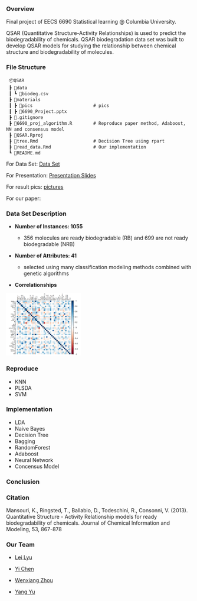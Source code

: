 ### Overview

Final project of EECS 6690 Statistical learning @ Columbia University.

QSAR (Quantitative Structure-Activity Relationships) is used to predict the biodegradability of chemicals. QSAR biodegradation data set was built to develop QSAR models for studying the relationship between chemical structure and biodegradability of molecules.

### File Structure

```
 📦QSAR
 ┣ 📂data
 ┃ ┗ 📜biodeg.csv        
 ┣ 📂materials
 ┃ ┣ 📂pics                       # pics
 ┃ ┣ 📜6690_Project.pptx              
 ┣ 📜.gitignore
 ┣ 📜6690_proj_algorithm.R        # Reproduce paper method, Adaboost, NN and consensus model
 ┣ 📜QSAR.Rproj
 ┣ 📜tree.Rmd                     # Decision Tree using rpart
 ┣ 📜read_data.Rmd                # Our implementation
 ┗ 📜README.md
```

For Data Set: [Data Set](https://archive.ics.uci.edu/ml/datasets/QSAR+biodegradation)

For Presentation: [Presentation Slides](./materials/6690_Project.pptx)

For result pics: [pictures](./materials/pics)

For our paper: []()

### Data Set Description

- **Number of Instances: 1055** 
  - 356 molecules are ready biodegradable (RB) and 699 are not ready biodegradable (NRB)

- **Number of Attributes: 41** 
  - selected using many classification modeling methods combined with genetic algorithms
- **Correlationships**

<img src="./materials/pics/correlations.png" width=40% height=40%>

### Reproduce

- KNN
- PLSDA
- SVM

### Implementation

- LDA
- Naive Bayes
- Decision Tree
- Bagging
- RandomForest
- Adaboost
- Neural Network
- Concensus Model

### Conclusion

### Citation

Mansouri, K., Ringsted, T., Ballabio, D., Todeschini, R., Consonni, V. (2013). Quantitative Structure - Activity Relationship models for ready biodegradability of chemicals. Journal of Chemical Information and Modeling, 53, 867-878

### Our Team

- [Lei Lyu](https://github.com/ll-l-77)

- [Yi Chen](https://github.com/YiChennee)
- [Wenxiang Zhou](https://github.com/ShionWayne)
- [Yang Yu](https://github.com/peteryoungy)
